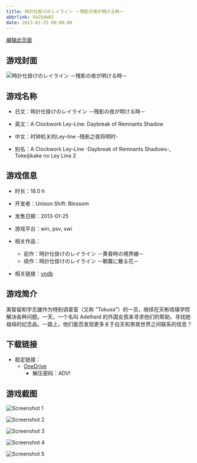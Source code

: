 ```yaml
---
title: 時計仕掛けのレイライン －残影の夜が明ける時－
abbrlink: 9a25de02
date: 2013-01-25 00:00:00
---
```

[编辑此页面](https://github.com/ACG-3/ADV3-source/blob/main/source/_posts/games/%E6%99%82%E8%A8%88%E4%BB%95%E6%8E%9B%E3%81%91%E3%81%AE%E3%83%AC%E3%82%A4%E3%83%A9%E3%82%A4%E3%83%B3%20%EF%BC%8D%E6%AE%8B%E5%BD%B1%E3%81%AE%E5%A4%9C%E3%81%8C%E6%98%8E%E3%81%91%E3%82%8B%E6%99%82%EF%BC%8D.md)

## 游戏封面

![時計仕掛けのレイライン －残影の夜が明ける時－](https://pan.timero.xyz/d/onedrive/img_lib_001/%E6%99%82%E8%A8%88%E4%BB%95%E6%8E%9B%E3%81%91%E3%81%AE%E3%83%AC%E3%82%A4%E3%83%A9%E3%82%A4%E3%83%B3%20%EF%BC%8D%E6%AE%8B%E5%BD%B1%E3%81%AE%E5%A4%9C%E3%81%8C%E6%98%8E%E3%81%91%E3%82%8B%E6%99%82%EF%BC%8D_cover.avif)


## 游戏名称

- 日文：時計仕掛けのレイライン －残影の夜が明ける時－
- 英文：A Clockwork Ley-Line: Daybreak of Remnants Shadow
- 中文：时钟机关的Ley-line -残影之夜将明时-

- 别名：A Clockwork Ley-Line -Daybreak of Remnants Shadows-, Tokeijikake no Ley Line 2


## 游戏信息

- 时长：18.0 h
- 开发者：Unison Shift: Blossom
- 发售日期：2013-01-25
- 游戏平台：win, psv, swi
- 相关作品：
   - 前作：時計仕掛けのレイライン －黄昏時の境界線－
   - 续作：時計仕掛けのレイライン －朝霧に散る花－

- 相关链接：[vndb](https://vndb.org/v11093)


## 游戏简介

美智留和宇志雄作为特别调查室（又称 "Tokusa"）的一员，继续在天彬琉璃学院解决各种问题。一天，一个名叫 Adelheid 的外国女孩来寻求他们的帮助，寻找她祖母的纪念品。一路上，他们能否发现更多关于白天和黑夜世界之间联系的信息？




## 下载链接

- 稳定链接：
    - [OneDrive](https://pan.timero.xyz/onedrive/adv_lib_001/%E6%99%82%E8%A8%88%E4%BB%95%E6%8E%9B%E3%81%91%E3%81%AE%E3%83%AC%E3%82%A4%E3%83%A9%E3%82%A4%E3%83%B3%20%EF%BC%8D%E6%AE%8B%E5%BD%B1%E3%81%AE%E5%A4%9C%E3%81%8C%E6%98%8E%E3%81%91%E3%82%8B%E6%99%82%EF%BC%8D)
        - 解压密码：ADV!



## 游戏截图


![Screenshot 1](https://pan.timero.xyz/d/onedrive/img_lib_001/%E6%99%82%E8%A8%88%E4%BB%95%E6%8E%9B%E3%81%91%E3%81%AE%E3%83%AC%E3%82%A4%E3%83%A9%E3%82%A4%E3%83%B3%20%EF%BC%8D%E6%AE%8B%E5%BD%B1%E3%81%AE%E5%A4%9C%E3%81%8C%E6%98%8E%E3%81%91%E3%82%8B%E6%99%82%EF%BC%8D_Screenshot_1.avif)

![Screenshot 2](https://pan.timero.xyz/d/onedrive/img_lib_001/%E6%99%82%E8%A8%88%E4%BB%95%E6%8E%9B%E3%81%91%E3%81%AE%E3%83%AC%E3%82%A4%E3%83%A9%E3%82%A4%E3%83%B3%20%EF%BC%8D%E6%AE%8B%E5%BD%B1%E3%81%AE%E5%A4%9C%E3%81%8C%E6%98%8E%E3%81%91%E3%82%8B%E6%99%82%EF%BC%8D_Screenshot_2.avif)

![Screenshot 3](https://pan.timero.xyz/d/onedrive/img_lib_001/%E6%99%82%E8%A8%88%E4%BB%95%E6%8E%9B%E3%81%91%E3%81%AE%E3%83%AC%E3%82%A4%E3%83%A9%E3%82%A4%E3%83%B3%20%EF%BC%8D%E6%AE%8B%E5%BD%B1%E3%81%AE%E5%A4%9C%E3%81%8C%E6%98%8E%E3%81%91%E3%82%8B%E6%99%82%EF%BC%8D_Screenshot_3.avif)

![Screenshot 4](https://pan.timero.xyz/d/onedrive/img_lib_001/%E6%99%82%E8%A8%88%E4%BB%95%E6%8E%9B%E3%81%91%E3%81%AE%E3%83%AC%E3%82%A4%E3%83%A9%E3%82%A4%E3%83%B3%20%EF%BC%8D%E6%AE%8B%E5%BD%B1%E3%81%AE%E5%A4%9C%E3%81%8C%E6%98%8E%E3%81%91%E3%82%8B%E6%99%82%EF%BC%8D_Screenshot_4.avif)

![Screenshot 5](https://pan.timero.xyz/d/onedrive/img_lib_001/%E6%99%82%E8%A8%88%E4%BB%95%E6%8E%9B%E3%81%91%E3%81%AE%E3%83%AC%E3%82%A4%E3%83%A9%E3%82%A4%E3%83%B3%20%EF%BC%8D%E6%AE%8B%E5%BD%B1%E3%81%AE%E5%A4%9C%E3%81%8C%E6%98%8E%E3%81%91%E3%82%8B%E6%99%82%EF%BC%8D_Screenshot_5.avif)

